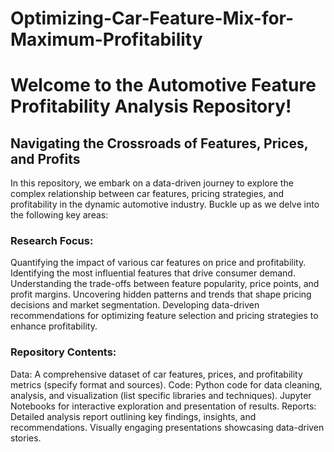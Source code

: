 # Optimizing-Car-Feature-Mix-for-Maximum-Profitability
# Welcome to the Automotive Feature Profitability Analysis Repository!

## Navigating the Crossroads of Features, Prices, and Profits

In this repository, we embark on a data-driven journey to explore the complex relationship between car features, pricing strategies, and profitability in the dynamic automotive industry. Buckle up as we delve into the following key areas:

### Research Focus:

Quantifying the impact of various car features on price and profitability.
Identifying the most influential features that drive consumer demand.
Understanding the trade-offs between feature popularity, price points, and profit margins.
Uncovering hidden patterns and trends that shape pricing decisions and market segmentation.
Developing data-driven recommendations for optimizing feature selection and pricing strategies to enhance profitability.
### Repository Contents:

Data:
A comprehensive dataset of car features, prices, and profitability metrics (specify format and sources).
Code:
Python code for data cleaning, analysis, and visualization (list specific libraries and techniques).
Jupyter Notebooks for interactive exploration and presentation of results.
Reports:
Detailed analysis report outlining key findings, insights, and recommendations.
Visually engaging presentations showcasing data-driven stories.
